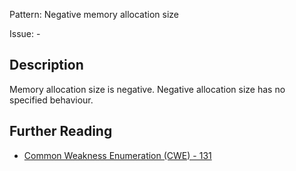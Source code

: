 Pattern: Negative memory allocation size

Issue: -

## Description

Memory allocation size is negative. Negative allocation size has no specified behaviour.

## Further Reading

* [Common Weakness Enumeration (CWE) - 131](https://cwe.mitre.org/data/definitions/131.html)